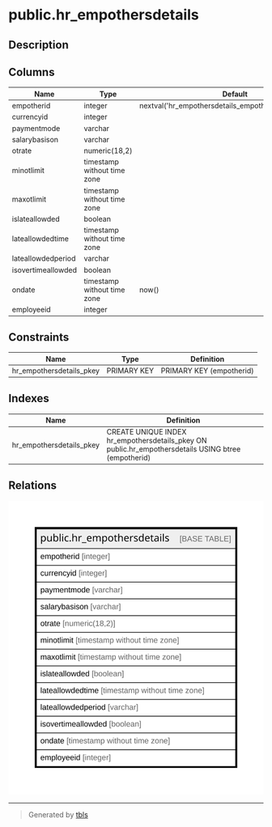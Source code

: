 # public.hr_empothersdetails

## Description

## Columns

| Name | Type | Default | Nullable | Children | Parents | Comment |
| ---- | ---- | ------- | -------- | -------- | ------- | ------- |
| empotherid | integer | nextval('hr_empothersdetails_empotherid_seq'::regclass) | false |  |  |  |
| currencyid | integer |  | true |  |  |  |
| paymentmode | varchar |  | true |  |  |  |
| salarybasison | varchar |  | true |  |  |  |
| otrate | numeric(18,2) |  | true |  |  |  |
| minotlimit | timestamp without time zone |  | true |  |  |  |
| maxotlimit | timestamp without time zone |  | true |  |  |  |
| islateallowded | boolean |  | true |  |  |  |
| lateallowdedtime | timestamp without time zone |  | true |  |  |  |
| lateallowdedperiod | varchar |  | true |  |  |  |
| isovertimeallowded | boolean |  | true |  |  |  |
| ondate | timestamp without time zone | now() | true |  |  |  |
| employeeid | integer |  | true |  |  |  |

## Constraints

| Name | Type | Definition |
| ---- | ---- | ---------- |
| hr_empothersdetails_pkey | PRIMARY KEY | PRIMARY KEY (empotherid) |

## Indexes

| Name | Definition |
| ---- | ---------- |
| hr_empothersdetails_pkey | CREATE UNIQUE INDEX hr_empothersdetails_pkey ON public.hr_empothersdetails USING btree (empotherid) |

## Relations

![er](public.hr_empothersdetails.svg)

---

> Generated by [tbls](https://github.com/k1LoW/tbls)
